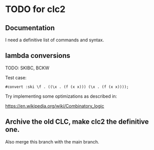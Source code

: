 # TODO for clc2

## Documentation

I need a definitive list of commands and syntax.

## lambda conversions

TODO: SKIBC, BCKW

Test case:

```
#convert :ski \f . ((\x . (f (x x))) (\x . (f (x x))));
```

Try implementing some optimizations as described in:

https://en.wikipedia.org/wiki/Combinatory_logic

## Archive the old CLC, make clc2 the definitive one.

Also merge this branch with the main branch.

